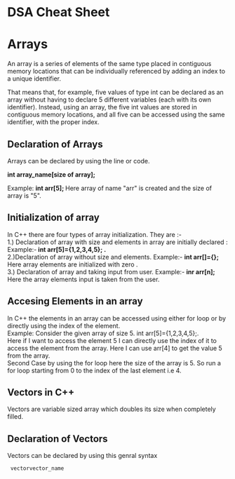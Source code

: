 # DSA Cheat Sheet
<h1>Arrays</h1>
<p>An array is a series of elements of the same type placed in contiguous memory locations that can be individually referenced by adding an index to a unique identifier.

That means that, for example, five values of type int can be declared as an array without having to declare 5 different variables (each with its own identifier). Instead, using an array, the five int values are stored in contiguous memory locations, and all five can be accessed using the same identifier, with the proper index.</p>
<h2> Declaration of Arrays</h2>
<p>Arrays can be declared by using the line or code.</p>
<p><b> int array_name[size of array]; </b></p>
<p> Example: <b>int arr[5]; </b> Here array of name "arr" is created and the size of array is "5". </p>

<h2><b> Initialization of array </b> </h2>
<p>In C++ there are four types of array initialization. They are :-<br> 1.) Declaration of array with size and elements in array are initially declared : Example:-<b> int arr[5]={1,2,3,4,5}; .</b>
<br> 2.)Declaration of array without size and elements. Example:- <b>int arr[]={};</b> Here array elements are initialized with zero .<br>
  3.) Declaration of array and taking input from user. Example:- <b> inr arr[n];</b> Here the array elements input is taken from the user.
 </p>
<h2>Accesing Elements in an array</h2>
<p>In C++ the elements in an array can be accessed using either for loop or by directly using the index of the element. <br>
Example: Consider the given array of size 5. int arr[5]={1,2,3,4,5};.<br>
Here if I want to access the element 5 I can directly use the index of it to access the element from the array. Here I can use arr[4] to get the value 5 from the array.<br>
Second Case by using the for loop here the size of the array is 5. So run a for loop starting from 0 to the index of the last element i.e 4. 
</p>
<h2>Vectors in C++</h2>
<p> Vectors are variable sized array which doubles its size when completely filled.</p>
<h2>Declaration of Vectors</h2>
<p>Vectors can be declared by using this genral syntax </p>
<p><code> vector<data_type>vector_name</code></p>
